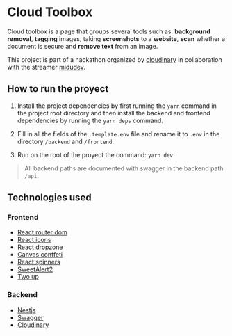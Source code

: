 # Cloud Toolbox

Cloud toolbox is a page that groups several tools such as: **background removal**, **tagging** images, taking **screenshots** to a **website**, **scan** whether a document is secure and **remove text** from an image.

This project is part of a hackathon organized by [cloudinary](https://cloudinary.com/) in collaboration with the streamer [midudev](https://github.com/midudev).

## How to run the proyect

1. Install the project dependencies by first running the `yarn` command in the project root directory and then install the backend and frontend dependencies by running the `yarn deps` command.

2. Fill in all the fields of the `.template.env` file and rename it to `.env` in the directory `/backend` and `/frontend`.

3. Run on the root of the proyect the command: `yarn dev`

> All backend paths are documented with swagger in the backend path `/api`.

## Technologies used

### Frontend

- [React router dom](https://reactrouter.com/en/main)
- [React icons](https://react-icons.github.io/react-icons)
- [React dropzone](https://react-dropzone.js.org/)
- [Canvas conffeti](https://github.com/catdad/canvas-confetti#readme)
- [React spinners](https://www.davidhu.io/react-spinners/)
- [SweetAlert2](https://sweetalert2.github.io/)
- [Two up](https://github.com/GoogleChromeLabs/two-up#readme)

### Backend

- [Nestjs](https://nestjs.com/)
- [Swagger](https://swagger.io/)
- [Cloudinary](https://cloudinary.com/)
